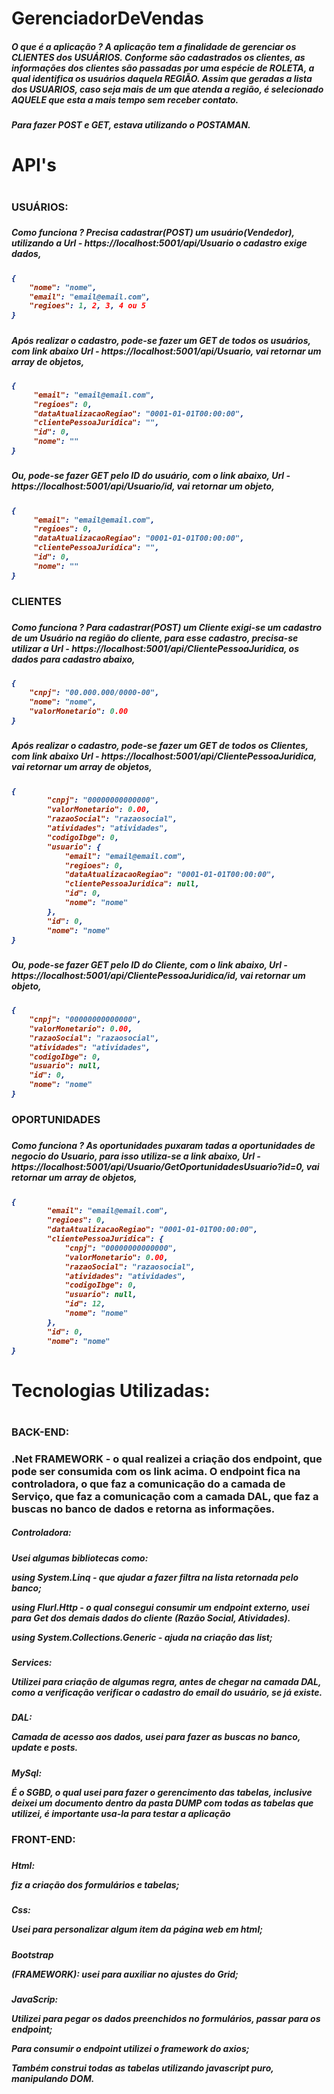 # GerenciadorDeVendas
<h5>O que é a aplicação ? A aplicação tem a finalidade de gerenciar os CLIENTES dos USUÁRIOS. Conforme são cadastrados os clientes, as informações dos clientes são passadas por uma espécie de ROLETA, a qual identifica os usuários daquela REGIÃO. Assim que geradas a lista dos USUARIOS, caso seja mais de um que atenda a região, é selecionado AQUELE que esta a mais tempo sem receber contato.<h5>
<p>Para fazer POST e GET, estava utilizando o POSTAMAN.<p>

<h1>API's<h1/>

<h3>USUÁRIOS:<h3>
<h5>Como funciona ? Precisa cadastrar(POST) um usuário(Vendedor), utilizando a 
Url - https://localhost:5001/api/Usuario o cadastro exige dados,<h5>

```json
{
    "nome": "nome",
    "email": "email@email.com",
    "regioes": 1, 2, 3, 4 ou 5
}
```

<h5>Após realizar o cadastro, pode-se fazer um GET de todos os usuários, com link abaixo
Url - https://localhost:5001/api/Usuario, vai retornar um array de objetos,<h5>
    
```json
{
     "email": "email@email.com",
     "regioes": 0,
     "dataAtualizacaoRegiao": "0001-01-01T00:00:00",
     "clientePessoaJuridica": "",
     "id": 0,
     "nome": ""
}
```
    
<h5>Ou, pode-se fazer GET pelo ID do usuário, com o link abaixo,
Url - https://localhost:5001/api/Usuario/id, vai retornar um objeto,<h5>
    
```json
{
     "email": "email@email.com",
     "regioes": 0,
     "dataAtualizacaoRegiao": "0001-01-01T00:00:00",
     "clientePessoaJuridica": "",
     "id": 0,
     "nome": ""
}
```

    
<h3>CLIENTES<h3>
<h5>Como funciona ? Para cadastrar(POST) um Cliente exigi-se um cadastro de um Usuário na região do cliente, para esse cadastro, precisa-se utilizar a 
Url - https://localhost:5001/api/ClientePessoaJuridica, os dados para cadastro abaixo,<h5>
    
```json
{
    "cnpj": "00.000.000/0000-00",
    "nome": "nome",
    "valorMonetario": 0.00
}
```
    
<h5>Após realizar o cadastro, pode-se fazer um GET de todos os Clientes, com link abaixo
Url - https://localhost:5001/api/ClientePessoaJuridica, vai retornar um array de objetos,<h5>
    
```json
{
        "cnpj": "00000000000000",
        "valorMonetario": 0.00,
        "razaoSocial": "razaosocial",
        "atividades": "atividades",
        "codigoIbge": 0,
        "usuario": {
            "email": "email@email.com",
            "regioes": 0,
            "dataAtualizacaoRegiao": "0001-01-01T00:00:00",
            "clientePessoaJuridica": null,
            "id": 0,
            "nome": "nome"
        },
        "id": 0,
        "nome": "nome"
}
```
    
<h5>Ou, pode-se fazer GET pelo ID do Cliente, com o link abaixo,
Url - https://localhost:5001/api/ClientePessoaJuridica/id, vai retornar um objeto,<h5>
    
```json
{
    "cnpj": "00000000000000",
    "valorMonetario": 0.00,
    "razaoSocial": "razaosocial",
    "atividades": "atividades",
    "codigoIbge": 0,
    "usuario": null,
    "id": 0,
    "nome": "nome"
}
```
    
<h3>OPORTUNIDADES<h3>
<h5>Como funciona ? As oportunidades puxaram tadas a oportunidades de negocio do Usuario, para isso utiliza-se a link abaixo,
Url - https://localhost:5001/api/Usuario/GetOportunidadesUsuario?id=0, vai retornar um array de objetos,<h5>
    
```json
{
        "email": "email@email.com",
        "regioes": 0,
        "dataAtualizacaoRegiao": "0001-01-01T00:00:00",
        "clientePessoaJuridica": {
            "cnpj": "00000000000000",
            "valorMonetario": 0.00,
            "razaoSocial": "razaosocial",
            "atividades": "atividades",
            "codigoIbge": 0,
            "usuario": null,
            "id": 12,
            "nome": "nome"
        },
        "id": 0,
        "nome": "nome"
}
```

    
<h1>Tecnologias Utilizadas:<h1>
<h3>BACK-END:<h3>
<p>.Net FRAMEWORK - o qual realizei a criação dos endpoint, que pode ser consumida com os link acima. O endpoint fica na controladora, o que faz a comunicação do a camada de Serviço, que faz a comunicação com a camada DAL, que faz a buscas no banco de dados e retorna as informações.<p>
<h5>Controladora:<h5>
<p>Usei algumas bibliotecas como:<p>
<p>using System.Linq - que ajudar a fazer filtra na lista retornada pelo banco;<p>
<p>using Flurl.Http - o qual consegui consumir um endpoint externo, usei para Get dos demais dados do cliente (Razão Social, Atividades).<p>
<p>using System.Collections.Generic - ajuda na criação das list;<p>
<h5>Services: <p>Utilizei para criação de algumas regra, antes de chegar na camada DAL, como a verificação verificar o cadastro do email do usuário, se já existe.<p><h5>
<h5>DAL: <p>Camada de acesso aos dados, usei para fazer as buscas no banco, update e posts.<p><h5>
<h5>MySql: <p>É o SGBD, o qual usei para fazer o gerencimento das tabelas, inclusive deixei um documento dentro da pasta DUMP com todas as tabelas que utilizei, é importante usa-la para testar a aplicação<p>

<h3>FRONT-END:<h3>
<h5>Html: <p>fiz a criação dos formulários e tabelas;<p><h5>
<h5>Css: <p>Usei para personalizar algum item da página web em html;<p><h5>
<h5>Bootstrap <p>(FRAMEWORK): usei para auxiliar no ajustes do Grid;<p><h5>
<h5>JavaScrip:
<p>Utilizei para pegar os dados preenchidos no formulários, passar para os endpoint;<p>
<p>Para consumir o endpoint utilizei o framework do axios;<p>
<p>Também construi todas as tabelas utilizando javascript puro, manipulando DOM.<p><h5> 


